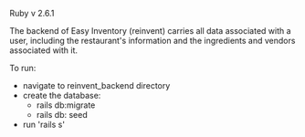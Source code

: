 Ruby v 2.6.1

The backend of Easy Inventory (reinvent) carries all data associated with a user, including the restaurant's information and the ingredients and vendors associated with it.

To run:
- navigate to reinvent_backend directory
- create the database:
    - rails db:migrate
    - rails db: seed
- run 'rails s'

